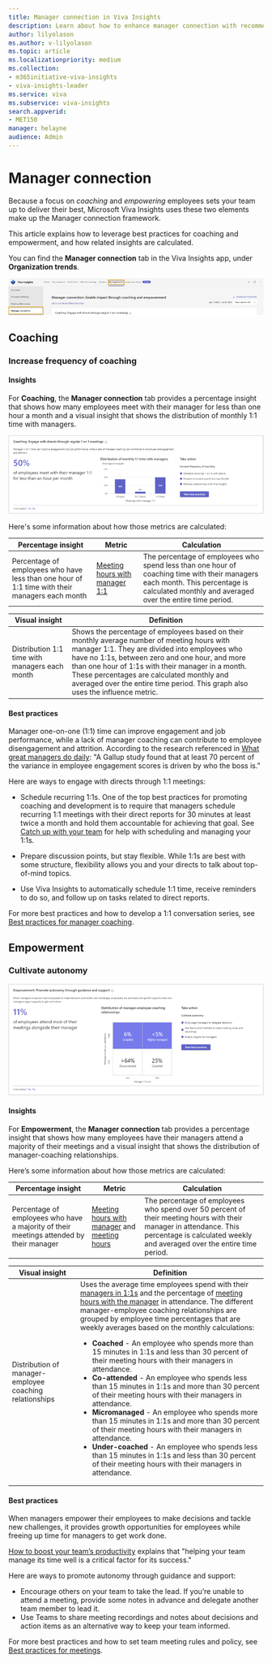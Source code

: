```yaml
---
title: Manager connection in Viva Insights
description: Learn about how to enhance manager connection with recommendations in Microsoft Viva Insights
author: lilyolason
ms.author: v-lilyolason
ms.topic: article
ms.localizationpriority: medium 
ms.collection: 
- m365initiative-viva-insights 
- viva-insights-leader
ms.service: viva 
ms.subservice: viva-insights 
search.appverid: 
- MET150 
manager: helayne
audience: Admin
---
```


# Manager connection

Because a focus on *coaching* and *empowering* employees sets your team up to deliver their best, Microsoft Viva Insights uses these two elements make up the Manager connection framework.

This article explains how to leverage best practices for coaching and empowerment, and how related insights are calculated.

You can find the **Manager connection** tab in the Viva Insights app, under **Organization trends**.

<!-- placeholder image-->

![Screenshot that shows the Manager connection tab.](../Images/WpA/Use/org-manager-connection.png)

## Coaching

### Increase frequency of coaching

#### Insights

For **Coaching**, the **Manager connection** tab provides a percentage insight that shows how many employees meet with their manager for less than one hour a month and a visual insight that shows the distribution of monthly 1:1 time with managers.

![Screenshot of the app that shows the Coaching insight.](../Images/WpA/Use/org-manager-connection-coaching.png)

Here's some information about how those metrics are calculated:

Percentage insight |Metric | Calculation| 
|----------|-----------|----------------|
|Percentage of employees who have less than one hour of 1:1 time with their managers each month| [Meeting hours with manager 1:1](../advanced/analyst/metrics.md#meeting-hours-with-manager-1-1-define)| The percentage of employees who spend less than one hour of coaching time with their managers each month. This percentage is calculated monthly and averaged over the entire time period.|

|Visual insight| Definition|
|--------------|-----------|
Distribution 1:1 time with managers each month| Shows the percentage of employees based on their monthly average number of meeting hours with manager 1:1. They are divided into employees who have no 1:1s, between zero and one hour, and more than one hour of 1:1s with their manager in a month. These percentages are calculated monthly and averaged over the entire time period. This graph also uses the influence metric.

#### Best practices

Manager one-on-one (1:1) time can improve engagement and job performance, while a lack of manager coaching can contribute to employee disengagement and attrition. According to the research referenced in [What great managers do daily](https://insights.office.com/productivity/what-great-managers-do-daily/): "A Gallup study found that at least 70 percent of the variance in employee engagement scores is driven by who the boss is."

Here are ways to engage with directs through 1:1 meetings:

* Schedule recurring 1:1s. One of the top best practices for promoting coaching and development is to require that managers schedule recurring 1:1 meetings with their direct reports for 30 minutes at least twice a month and hold them accountable for achieving that goal. See [Catch up with your team](../personal/use/use-the-insights.md#catch-up-with-your-team) for help with scheduling and managing your 1:1s.

* Prepare discussion points, but stay flexible. While 1:1s are best with some structure, flexibility allows you and your directs to talk about top-of-mind topics.
* Use Viva Insights to automatically schedule 1:1 time, receive reminders to do so, and follow up on tasks related to direct reports.

For more best practices and how to develop a 1:1 conversation series, see [Best practices for manager coaching](../tutorials/gm-coaching.md).

## Empowerment

### Cultivate autonomy

<!-- placeholder image-->

![Screenshot that shows the Autonomy insight.](../Images/WpA/Use/org-manager-connection-autonomy.png)

#### Insights

For **Empowerment**, the **Manager connection** tab provides a percentage insight that shows how many employees have their managers attend a majority of their meetings and a visual insight that shows the distribution of manager-coaching relationships.

Here’s some information about how those metrics are calculated:

|Percentage insight |Metric| Calculation|
|-------------------|------|------------|
|Percentage of employees who have a majority of their meetings attended by their manager|[Meeting hours with manager](../advanced/analyst/metrics.md#meeting-hours-with-manager-define) and [meeting hours](../advanced/analyst/metrics.md#meeting-hours-define)|The percentage of employees who spend over 50 percent of their meeting hours with their manager in attendance. This percentage is calculated weekly and averaged over the entire time period.|

|Visual insight| Definition|
|--------------|-----------|
|Distribution of manager-employee coaching relationships |Uses the average time employees spend with their [managers in 1:1s](../advanced/analyst/metrics.md#meeting-hours-with-manager-1-1-define) and the percentage of [meeting hours with the manager](../advanced/analyst/metrics.md#meeting-hours-with-manager-define) in attendance. The different manager-employee coaching relationships are grouped by employee time percentages that are weekly averages based on the monthly calculations: <ul><li>**Coached** - An employee who spends more than 15 minutes in 1:1s and less than 30 percent of their meeting hours with their managers in attendance.</li><li>**Co-attended** - An employee who spends less than 15 minutes in 1:1s and more than 30 percent of their meeting hours with their managers in attendance. </li><li>**Micromanaged** - An employee who spends more than 15 minutes in 1:1s and more than 30 percent of their meeting hours with their managers in attendance. </li><li>**Under-coached** - An employee who spends less than 15 minutes in 1:1s and less than 30 percent of their meeting hours with their managers in attendance. </li> |

#### Best practices

When managers empower their employees to make decisions and tackle new challenges, it provides growth opportunities for employees while freeing up time for managers to get work done.

[How to boost your team’s productivity](https://insights.office.com/productivity/how-to-boost-your-teams-productivity/) explains that "helping your team manage its time well is a critical factor for its success."

Here are ways to promote autonomy through guidance and support:

* Encourage others on your team to take the lead. If you’re unable to attend a meeting, provide some notes in advance and delegate another team member to lead it.
* Use Teams to share meeting recordings and notes about decisions and action items as an alternative way to keep your team informed.

For more best practices and how to set team meeting rules and policy, see [Best practices for meetings](../tutorials/gm-meetings.md).
